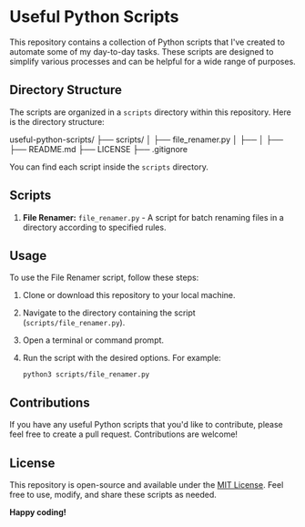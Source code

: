# Useful Python Scripts

This repository contains a collection of Python scripts that I've created to automate some of my day-to-day tasks. These scripts are designed to simplify various processes and can be helpful for a wide range of purposes.

## Directory Structure

The scripts are organized in a `scripts` directory within this repository. Here is the directory structure:

useful-python-scripts/
├── scripts/
│   ├── file_renamer.py
│   ├── 
│   ├── 
├── README.md
├── LICENSE
├── .gitignore

You can find each script inside the `scripts` directory.

## Scripts

1. **File Renamer:** `file_renamer.py` - A script for batch renaming files in a directory according to specified rules.


## Usage

To use the File Renamer script, follow these steps:

1. Clone or download this repository to your local machine.
2. Navigate to the directory containing the script (`scripts/file_renamer.py`).
3. Open a terminal or command prompt.
4. Run the script with the desired options. For example:

   `python3 scripts/file_renamer.py`

## Contributions

If you have any useful Python scripts that you'd like to contribute, please feel free to create a pull request. Contributions are welcome!

## License

This repository is open-source and available under the [MIT License](LICENSE). Feel free to use, modify, and share these scripts as needed.

**Happy coding!**

